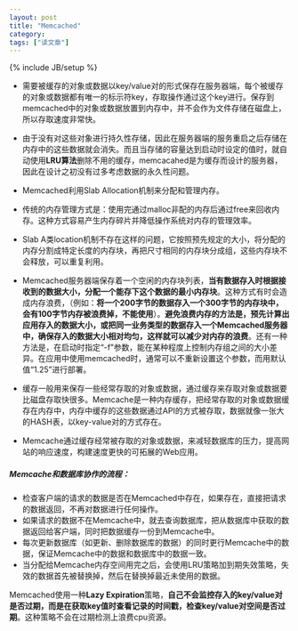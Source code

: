 ```yaml
---
layout: post
title: "Memcached"
category: 
tags: ["读文章"]
---
```

{% include JB/setup %}


- 需要被缓存的对象或数据以key/value对的形式保存在服务器端，每个被缓存的对象或数据都有唯一的标示符key，存取操作通过这个key进行。保存到memcached中的对象或数据放置到内存中，并不会作为文件存储在磁盘上，所以存取速度非常快。

- 由于没有对这些对象进行持久性存储，因此在服务器端的服务重启之后存储在内存中的这些数据就会消失。而且当存储的容量达到启动时设定的值时，就自动使用**LRU算法**删除不用的缓存，memcacahed是为缓存而设计的服务器，因此在设计之初没有过多考虑数据的永久性问题。

- Memcached利用Slab Allocation机制来分配和管理内存。

- 传统的内存管理方式是：使用完通过malloc非配的内存后通过free来回收内存。这种方式容易产生内存碎片并降低操作系统对内存的管理效率。

- Slab A类location机制不存在这样的问题，它按照预先规定的大小，将分配的内存分割成特定长度的内存块，再把尺寸相同的内存块分成组，这些内存块不会释放，可以重复利用。

- Memcached服务器端保存着一个空闲的内存块列表，**当有数据存入时根据接收到的数据大小，分配一个能存下这个数据的最小内存块**。这种方式有时会造成内存浪费，（例如：**将一个200字节的数据存入一个300字节的内存块中，会有100字节内存被浪费掉，不能使用**）。**避免浪费内存的方法是，预先计算出应用存入的数据大小，或把同一业务类型的数据存入一个Memcached服务器中，确保存入的数据大小相对均匀，这样就可以减少对内存的浪费**。还有一种方法是，在启动时指定“-f”参数，能在某种程度上控制内存组之间的大小差异。在应用中使用memcached时，通常可以不重新设置这个参数，而用默认值“1.25”进行部署。

- 缓存一般用来保存一些经常存取的对象或数据，通过缓存来存取对象或数据要比磁盘存取快很多。Memcache是一种内存缓存，把经常存取的对象或数据缓存在内存中，内存中缓存的这些数据通过API的方式被存取，数据就像一张大的HASH表，以key-value对的方式存在。

- Memcache通过缓存经常被存取的对象或数据，来减轻数据库的压力，提高网站的响应速度，构建速度更快的可拓展的Web应用。

##### Memcache和数据库协作的流程：

- 检查客户端的请求的数据是否在Memcached中存在，如果存在，直接把请求的数据返回，不再对数据进行任何操作。
- 如果请求的数据不在Memcache中，就去查询数据库，把从数据库中获取的数据返回给客户端，同时把数据缓存一份到Memcache中。
- 每次更新数据库（如更新、删除数据库的数据）的同时更行Memcache中的数据，保证Memcache中的数据和数据库中的数据一致。
- 当分配给Memcache内存空间用完之后，会使用LRU策略加到期失效策略，失效的数据首先被替换掉，然后在替换掉最近未使用的数据。

Memcached使用一种**Lazy Expiration**策略，**自己不会监控存入的key/value对是否过期，而是在获取key值时查看记录的时间戳，检查key/value对空间是否过期**。这种策略不会在过期检测上浪费cpu资源。	

